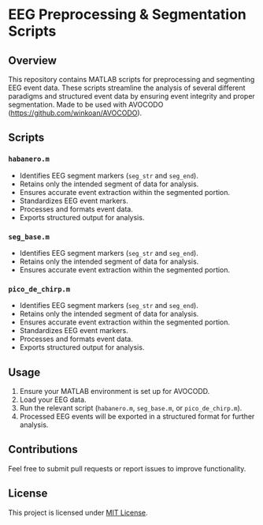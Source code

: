 # EEG Preprocessing & Segmentation Scripts  

## Overview  
This repository contains MATLAB scripts for preprocessing and segmenting EEG event data. These scripts streamline the analysis of several different paradigms and structured event data by ensuring event integrity and proper segmentation. Made to be used with AVOCODO (https://github.com/winkoan/AVOCODO).

## Scripts  

### `habanero.m`  
- Identifies EEG segment markers (`seg_str` and `seg_end`).  
- Retains only the intended segment of data for analysis.  
- Ensures accurate event extraction within the segmented portion. 
- Standardizes EEG event markers.  
- Processes and formats event data.  
- Exports structured output for analysis.  

### `seg_base.m`  
- Identifies EEG segment markers (`seg_str` and `seg_end`).  
- Retains only the intended segment of data for analysis.  
- Ensures accurate event extraction within the segmented portion.  

### `pico_de_chirp.m`  
- Identifies EEG segment markers (`seg_str` and `seg_end`).  
- Retains only the intended segment of data for analysis.  
- Ensures accurate event extraction within the segmented portion. 
- Standardizes EEG event markers.  
- Processes and formats event data.  
- Exports structured output for analysis. 

## Usage  
1. Ensure your MATLAB environment is set up for AVOCODD.  
2. Load your EEG data.  
3. Run the relevant script (`habanero.m`, `seg_base.m`, or `pico_de_chirp.m`).  
4. Processed EEG events will be exported in a structured format for further analysis.  

## Contributions  
Feel free to submit pull requests or report issues to improve functionality.  

## License  
This project is licensed under [MIT License](LICENSE).  

